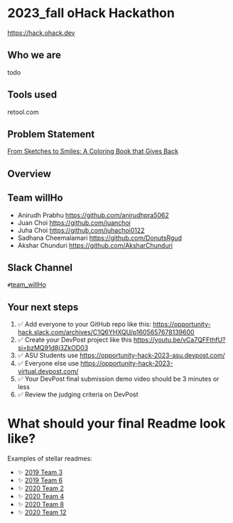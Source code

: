 
# 2023_fall oHack Hackathon
https://hack.ohack.dev

## Who we are
todo

## Tools used
retool.com

## Problem Statement
[From Sketches to Smiles: A Coloring Book that Gives Back](https://ohack.dev/project/oWkMWbQ5IloAFC3FGfdP)

## Overview

## Team willHo
- Anirudh Prabhu https://github.com/anirudhpra5062
- Juan Choi https://github.com/juanchoi
- Juha Choi https://github.com/juhachoi0122
- Sadhana Cheemalamari https://github.com/DonutsRgud
- Akshar Chunduri https://github.com/AksharChunduri

## Slack Channel
`#`[team_willHo](https://opportunity-hack.slack.com/app_redirect?channel=team_willHo)

## Your next steps
1. ✅ Add everyone to your GitHub repo like this: https://opportunity-hack.slack.com/archives/C1Q6YHXQU/p1605657678139600
2. ✅ Create your DevPost project like this https://youtu.be/vCa7QFFthfU?si=bzMQ91d8j3ZkOD03
3. ✅ ASU Students use https://opportunity-hack-2023-asu.devpost.com/
4. ✅ Everyone else use https://opportunity-hack-2023-virtual.devpost.com/
5. ✅ Your DevPost final submission demo video should be 3 minutes or less
6. ✅ Review the judging criteria on DevPost

# What should your final Readme look like?
Examples of stellar readmes:
- ✨ [2019 Team 3](https://github.com/2019-Arizona-Opportunity-Hack/Team-3)
- ✨ [2019 Team 6](https://github.com/2019-Arizona-Opportunity-Hack/Team-6)
- ✨ [2020 Team 2](https://github.com/2020-opportunity-hack/Team-02)
- ✨ [2020 Team 4](https://github.com/2020-opportunity-hack/Team-04)
- ✨ [2020 Team 8](https://github.com/2020-opportunity-hack/Team-08)
- ✨ [2020 Team 12](https://github.com/2020-opportunity-hack/Team-12)
